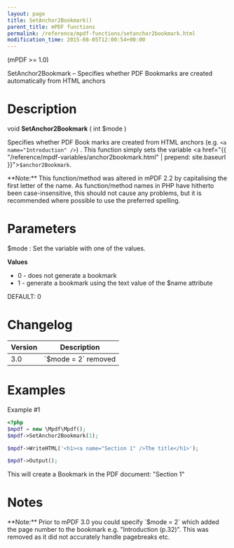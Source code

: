 ```yaml
---
layout: page
title: SetAnchor2Bookmark()
parent_title: mPDF functions
permalink: /reference/mpdf-functions/setanchor2bookmark.html
modification_time: 2015-08-05T12:00:54+00:00
---
```


(mPDF >= 1.0)

SetAnchor2Bookmark – Specifies whether PDF Bookmarks are created automatically from HTML anchors

# Description

void **SetAnchor2Bookmark** ( int <span class="parameter">$mode</span> )

Specifies whether PDF Book marks are created from HTML anchors (e.g. `<a name="Introduction" />`) . This function 
simply sets the variable <a href="{{ "/reference/mpdf-variables/anchor2bookmark.html" | prepend: site.baseurl }}">`$anchor2Bookmark`</a>.

<div class="alert alert-info" role="alert" markdown="1">
  **Note:** This function/method was altered in mPDF 2.2 by capitalising the first letter of the name. 
  As function/method names in PHP have hitherto been case-insensitive, this should not cause any problems, but it is 
  recommended where possible to use the preferred spelling.
</div>

# Parameters

<span class="parameter">$mode</span>
: Set the variable with one of the values.
  
  **Values**

  * 0 - does not generate a bookmark
  * 1 - generate a bookmark using the text value of the <span class="parameter">$name</span> attribute
  
  <span class="smallblock">DEFAULT</span>: 0

# Changelog

<table class="table">
<thead>
<tr>
    <th>Version</th>
    <th>Description</th>
</tr>
</thead>
<tbody>
<tr>
  <td>3.0</td>
  <td markdown="1">
  `$mode = 2` removed
  </td>
</tr>
</tbody>
</table>

# Examples

Example #1

```php
<?php
$mpdf = new \Mpdf\Mpdf();
$mpdf->SetAnchor2Bookmark(1);

$mpdf->WriteHTML('<h1><a name="Section 1" />The title</h1>');

$mpdf->Output();

```

This will create a Bookmark in the PDF document: "Section 1"

# Notes

<div class="alert alert-info" role="alert" markdown="1">
  **Note:** Prior to mPDF 3.0 you could specify `$mode = 2` which added 
  the page number to the bookmark e.g. "Introduction (p.32)". This was removed as it did not accurately handle
  pagebreaks etc.
</div>
